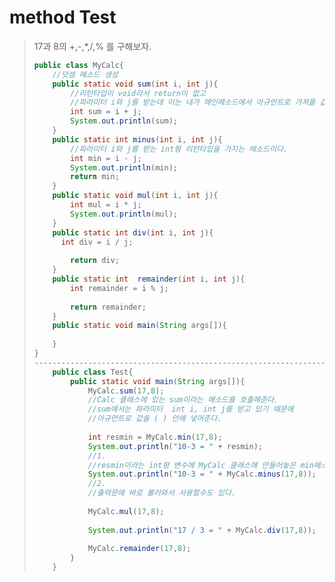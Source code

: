# method Test

> 17과 8의 +,-,*,/,% 를 구해보자.
>
> ```java
> public class MyCalc{
>     //덧셈 메소드 생성
>     public static void sum(int i, int j){
>         //리턴타입이 void라서 return이 없고
>         //파라미터 i와 j를 받는데 이는 내가 메인메소드에서 아규먼트로 가져올 값을 표기한다.
>         int sum = i + j;
>         System.out.println(sum);
>     }
>     public static int minus(int i, int j){
>         //파라미터 i와 j를 받는 int형 리턴타입을 가지는 메소드이다.
>         int min = i - j;
>         System.out.println(min);
>         return min;
>     }
>     public static void mul(int i, int j){
>         int mul = i * j;
>         System.out.println(mul);
>     }
>     public static int div(int i, int j){
> 		int div = i / j;
>         
>         return div;
>     }
>     public static int  remainder(int i, int j){
>         int remainder = i % j;
>         
>         return remainder;
>     }
>     public static void main(String args[]){
>         
>     }
> }
> ---------------------------------------------------------------------------------
>     public class Test{
>         public static void main(String args[]){
>             MyCalc.sum(17,8);
>             //Calc 클래스에 있는 sum이라는 메소드를 호출해준다.
>             //sum에서는 파라미터  int i, int j를 받고 있기 때문에
>             //아규먼트로 값을 ( ) 안에 넣어준다.
>             
>             int resmin = MyCalc.min(17,8);
>             System.out.println("10-3 = " + resmin);
>             //1.
>             //resmin이라는 int형 변수에 MyCalc 클래스에 만들어놓은 min메소드의 결과값을 넣				는다.
>             System.out.println("10-3 = " + MyCalc.minus(17,8));
>             //2.
>             //출력문에 바로 불러와서 사용할수도 있다.
>             
>             MyCalc.mul(17,8);
>             
>             System.out.println("17 / 3 = " + MyCalc.div(17,8));
>             
>             MyCalc.remainder(17,8);
>         }
>     }
> ```
>
> 
>
> 